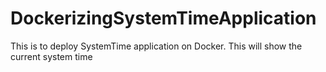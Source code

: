 # DockerizingSystemTimeApplication
This is to deploy SystemTime application on Docker.
This will show the current system time
